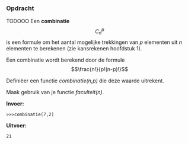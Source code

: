 ### Opdracht
TODOOO
Een **combinatie** $$C_n^p$$ is een formule om het aantal mogelijke trekkingen van *p* elementen uit *n* elementen te berekenen (zie kansrekenen hoofdstuk 1). 

Een combinatie wordt berekend door de formule $$\frac{n!}{p!(n-p)!}$$

Definiëer een functie *combinatie(n,p)* die deze waarde uitrekent.

Maak gebruik van je functie *faculteit(n)*.


**Invoer:**

    >>>combinatie(7,2)


**Uitvoer:**

    21

